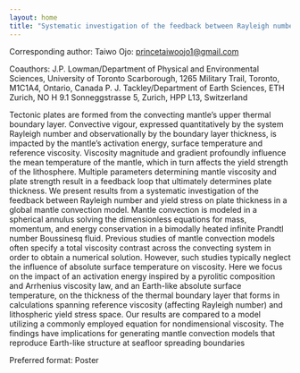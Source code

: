 ```yaml
---
layout: home
title: "Systematic investigation of the feedback between Rayleigh number and yield stress on plate thickness in a global mantle convection model"
---
```



Corresponding author: Taiwo Ojo: princetaiwoojo1@gmail.com

Coauthors: J.P. Lowman/Department of Physical and Environmental Sciences, University of Toronto Scarborough, 1265 Military
 Trail, Toronto, M1C1A4, Ontario, Canada
 P. J. Tackley/Department of Earth Sciences, ETH Zurich, NO H 9.1 Sonneggstrasse 5, Zurich, HPP L13, Switzerland 

Tectonic plates are formed from the convecting mantle’s upper thermal boundary layer. Convective vigour, expressed quantitatively by the system Rayleigh number and observationally by the boundary layer thickness, is impacted by the mantle’s activation energy, surface temperature and reference viscosity. Viscosity magnitude and gradient profoundly influence the mean temperature of the mantle, which in turn affects the yield strength of the lithosphere. Multiple parameters determining mantle viscosity and plate strength result in a feedback loop that ultimately determines plate thickness. We present results from a systematic investigation of the feedback between Rayleigh number and yield stress on plate thickness in a global mantle convection model. Mantle convection is modeled in a spherical annulus solving the dimensionless equations for mass, momentum, and energy conservation in a bimodally heated infinite Prandtl number Boussinesq fluid. Previous studies of mantle convection models often specify a total viscosity contrast across the convecting system in order to obtain a numerical solution. However, such studies typically neglect the influence of absolute surface temperature on viscosity. Here we focus on the impact of an activation energy inspired by a pyrolitic composition and Arrhenius viscosity law, and an Earth-like absolute surface temperature, on the thickness of the thermal boundary layer that forms in calculations spanning reference viscosity (affecting Rayleigh number) and lithospheric yield stress space. Our results are compared to a model utilizing a commonly employed equation for nondimensional viscosity. The findings have implications for generating mantle convection models that reproduce Earth-like structure at seafloor spreading boundaries

Preferred format: Poster
